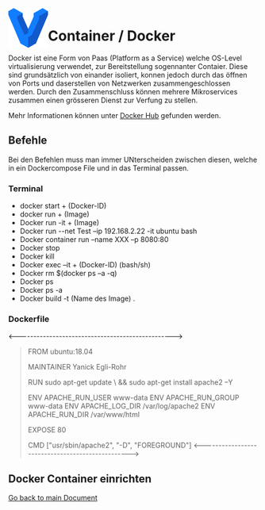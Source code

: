 <img align="left" width="80" height="80" src="./img/../../img/vagrant-logo.png" alt="Vagrant Logo">

# Container / Docker
Docker ist eine Form von Paas (Platform as a Service) welche OS-Level virtualisierung verwendet, zur Bereitstellung sogennanter Contaier. Diese sind grundsätzlich von einander isoliert, konnen jedoch durch das öffnen von Ports und daserstellen von Netzwerken zusammengeschlossen werden. Durch den Zusammenschluss können mehrere Mikroservices zusammen einen grösseren Dienst zur Verfung zu stellen.

Mehr Informationen können unter [Docker Hub](https://hub.docker.com/) gefunden werden.

## Befehle
Bei den Befehlen muss man immer UNterscheiden zwischen diesen, welche in ein Dockercompose File und in das Terminal passen.

### Terminal
* docker start + (Docker-ID)
* docker run + (Image)
* Docker run -it + (Image)
* Docker run --net Test –ip 192.168.2.22 -it ubuntu bash 
* Docker container run –name XXX –p 8080:80 
* Docker stop 
* Docker kill
* Docker exec –it + (Docker-ID) (bash/sh) 
* Docker rm $(docker ps –a -q) 
* Docker ps  
* Docker ps -a 
* Docker build -t (Name des Image) . 

### Dockerfile
<-------------------------------------------------> 
> FROM ubuntu:18.04 
> 
> MAINTAINER Yanick Egli-Rohr 
> 
> RUN sudo apt-get update  \ 
> && sudo apt-get install apache2 –Y 
> 
> ENV APACHE_RUN_USER www-data 
> ENV APACHE_RUN_GROUP www-data 
> ENV APACHE_LOG_DIR /var/log/apache2 
> ENV APACHE_RUN_DIR /var/www/html 
> 
> EXPOSE 80 
>
> CMD ["usr/sbin/apache2", "-D", "FOREGROUND"] 
<-------------------------------------------------> 

## Docker Container einrichten

[Go back to main Document](https://github.com/Daddey69/Modul_300/blob/master/README.md)